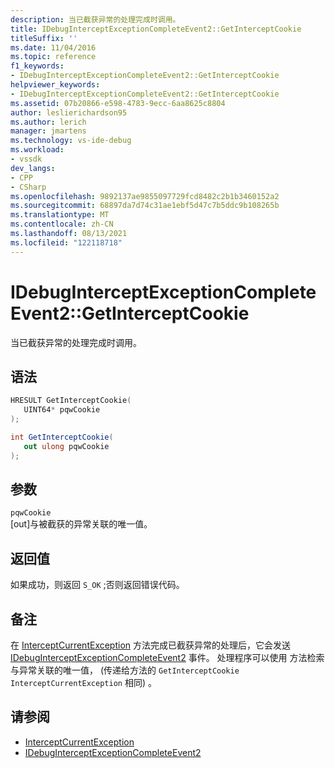 ```yaml
---
description: 当已截获异常的处理完成时调用。
title: IDebugInterceptExceptionCompleteEvent2::GetInterceptCookie
titleSuffix: ''
ms.date: 11/04/2016
ms.topic: reference
f1_keywords:
- IDebugInterceptExceptionCompleteEvent2::GetInterceptCookie
helpviewer_keywords:
- IDebugInterceptExceptionCompleteEvent2::GetInterceptCookie
ms.assetid: 07b20866-e598-4783-9ecc-6aa8625c8804
author: leslierichardson95
ms.author: lerich
manager: jmartens
ms.technology: vs-ide-debug
ms.workload:
- vssdk
dev_langs:
- CPP
- CSharp
ms.openlocfilehash: 9892137ae9855097729fcd8482c2b1b3460152a2
ms.sourcegitcommit: 68897da7d74c31ae1ebf5d47c7b5ddc9b108265b
ms.translationtype: MT
ms.contentlocale: zh-CN
ms.lasthandoff: 08/13/2021
ms.locfileid: "122118718"
---
```

# <a name="idebuginterceptexceptioncompleteevent2getinterceptcookie"></a>IDebugInterceptExceptionCompleteEvent2::GetInterceptCookie
当已截获异常的处理完成时调用。

## <a name="syntax"></a>语法

```cpp
HRESULT GetInterceptCookie(
   UINT64* pqwCookie
);
```

```csharp
int GetInterceptCookie(
   out ulong pqwCookie
);
```

## <a name="parameters"></a>参数
`pqwCookie`\
[out]与被截获的异常关联的唯一值。

## <a name="return-value"></a>返回值
 如果成功，则返回 `S_OK` ;否则返回错误代码。

## <a name="remarks"></a>备注
 在 [InterceptCurrentException](../../../extensibility/debugger/reference/idebugstackframe3-interceptcurrentexception.md) 方法完成已截获异常的处理后，它会发送 [IDebugInterceptExceptionCompleteEvent2](../../../extensibility/debugger/reference/idebuginterceptexceptioncompleteevent2.md) 事件。 处理程序可以使用 方法检索与异常关联的唯一值， (传递给方法的 `GetInterceptCookie` `InterceptCurrentException` 相同) 。

## <a name="see-also"></a>请参阅
- [InterceptCurrentException](../../../extensibility/debugger/reference/idebugstackframe3-interceptcurrentexception.md)
- [IDebugInterceptExceptionCompleteEvent2](../../../extensibility/debugger/reference/idebuginterceptexceptioncompleteevent2.md)
